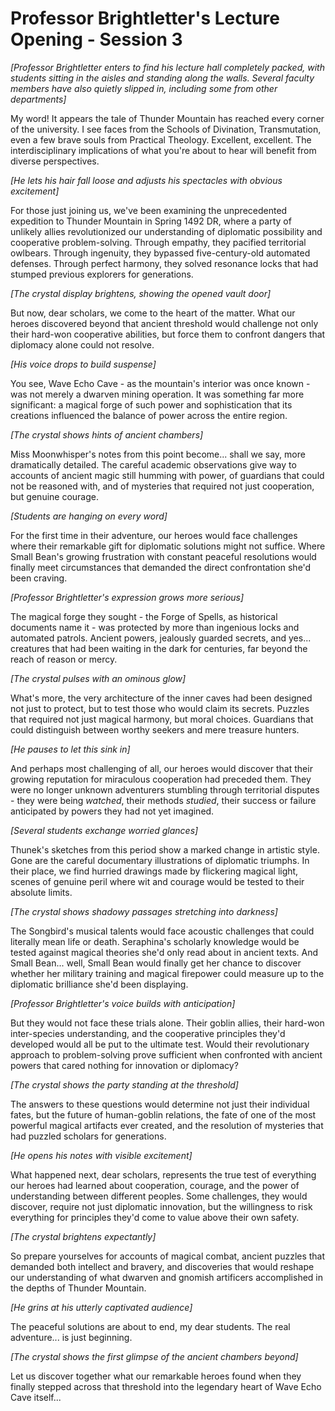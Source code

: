 # Professor Brightletter's Lecture Opening - Session 3

*[Professor Brightletter enters to find his lecture hall completely packed, with students sitting in the aisles and standing along the walls. Several faculty members have also quietly slipped in, including some from other departments]*

My word! It appears the tale of Thunder Mountain has reached every corner of the university. I see faces from the Schools of Divination, Transmutation, even a few brave souls from Practical Theology. Excellent, excellent. The interdisciplinary implications of what you're about to hear will benefit from diverse perspectives.

*[He lets his hair fall loose and adjusts his spectacles with obvious excitement]*

For those just joining us, we've been examining the unprecedented expedition to Thunder Mountain in Spring 1492 DR, where a party of unlikely allies revolutionized our understanding of diplomatic possibility and cooperative problem-solving. Through empathy, they pacified territorial owlbears. Through ingenuity, they bypassed five-century-old automated defenses. Through perfect harmony, they solved resonance locks that had stumped previous explorers for generations.

*[The crystal display brightens, showing the opened vault door]*

But now, dear scholars, we come to the heart of the matter. What our heroes discovered beyond that ancient threshold would challenge not only their hard-won cooperative abilities, but force them to confront dangers that diplomacy alone could not resolve.

*[His voice drops to build suspense]*

You see, Wave Echo Cave - as the mountain's interior was once known - was not merely a dwarven mining operation. It was something far more significant: a magical forge of such power and sophistication that its creations influenced the balance of power across the entire region.

*[The crystal shows hints of ancient chambers]*

Miss Moonwhisper's notes from this point become... shall we say, more dramatically detailed. The careful academic observations give way to accounts of ancient magic still humming with power, of guardians that could not be reasoned with, and of mysteries that required not just cooperation, but genuine courage.

*[Students are hanging on every word]*

For the first time in their adventure, our heroes would face challenges where their remarkable gift for diplomatic solutions might not suffice. Where Small Bean's growing frustration with constant peaceful resolutions would finally meet circumstances that demanded the direct confrontation she'd been craving.

*[Professor Brightletter's expression grows more serious]*

The magical forge they sought - the Forge of Spells, as historical documents name it - was protected by more than ingenious locks and automated patrols. Ancient powers, jealously guarded secrets, and yes... creatures that had been waiting in the dark for centuries, far beyond the reach of reason or mercy.

*[The crystal pulses with an ominous glow]*

What's more, the very architecture of the inner caves had been designed not just to protect, but to test those who would claim its secrets. Puzzles that required not just magical harmony, but moral choices. Guardians that could distinguish between worthy seekers and mere treasure hunters.

*[He pauses to let this sink in]*

And perhaps most challenging of all, our heroes would discover that their growing reputation for miraculous cooperation had preceded them. They were no longer unknown adventurers stumbling through territorial disputes - they were being *watched*, their methods *studied*, their success or failure anticipated by powers they had not yet imagined.

*[Several students exchange worried glances]*

Thunek's sketches from this period show a marked change in artistic style. Gone are the careful documentary illustrations of diplomatic triumphs. In their place, we find hurried drawings made by flickering magical light, scenes of genuine peril where wit and courage would be tested to their absolute limits.

*[The crystal shows shadowy passages stretching into darkness]*

The Songbird's musical talents would face acoustic challenges that could literally mean life or death. Seraphina's scholarly knowledge would be tested against magical theories she'd only read about in ancient texts. And Small Bean... well, Small Bean would finally get her chance to discover whether her military training and magical firepower could measure up to the diplomatic brilliance she'd been displaying.

*[Professor Brightletter's voice builds with anticipation]*

But they would not face these trials alone. Their goblin allies, their hard-won inter-species understanding, and the cooperative principles they'd developed would all be put to the ultimate test. Would their revolutionary approach to problem-solving prove sufficient when confronted with ancient powers that cared nothing for innovation or diplomacy?

*[The crystal shows the party standing at the threshold]*

The answers to these questions would determine not just their individual fates, but the future of human-goblin relations, the fate of one of the most powerful magical artifacts ever created, and the resolution of mysteries that had puzzled scholars for generations.

*[He opens his notes with visible excitement]*

What happened next, dear scholars, represents the true test of everything our heroes had learned about cooperation, courage, and the power of understanding between different peoples. Some challenges, they would discover, require not just diplomatic innovation, but the willingness to risk everything for principles they'd come to value above their own safety.

*[The crystal brightens expectantly]*

So prepare yourselves for accounts of magical combat, ancient puzzles that demanded both intellect and bravery, and discoveries that would reshape our understanding of what dwarven and gnomish artificers accomplished in the depths of Thunder Mountain.

*[He grins at his utterly captivated audience]*

The peaceful solutions are about to end, my dear students. The real adventure... is just beginning.

*[The crystal shows the first glimpse of the ancient chambers beyond]*

Let us discover together what our remarkable heroes found when they finally stepped across that threshold into the legendary heart of Wave Echo Cave itself...